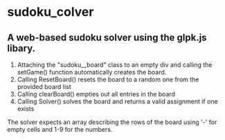 # sudoku_colver

## A web-based sudoku solver using the glpk.js libary.

1. Attaching the "sudoku__board" class to an empty div and calling the setGame() function automatically creates the board.
2. Calling ResetBoard() resets the board to  a random one from the provided board list
3. Calling clearBoard() empties out all entries in the board
4. Calling Solver() solves the board and returns a valid assignment if one exists 

The solver expects an array describing the rows of the board using '-' for empty cells and 1-9 for the numbers.

